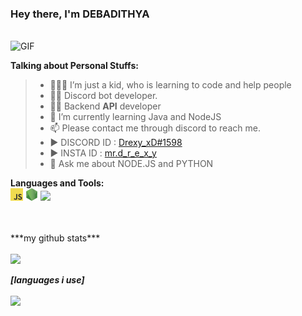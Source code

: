 ### Hey there, I'm DEBADITHYA

<br>

<img height="250" align="" alt="GIF" src="https://c.tenor.com/1mwdqr51emcAAAAM/test-typing.gif" />

**Talking about Personal Stuffs:**

> - 👨🏽‍💻 I’m just a kid, who is learning to code and help people <br>
> - 👨🏽‍ Discord bot developer. <br>
> - 👨🏽‍ Backend **API** developer <br>
> - 🌱 I’m currently learning Java and NodeJS <br>
> - 📫 Please contact me through discord to reach me.<br>
> - ▶️ DISCORD ID : [Drexy_xD#1598](https://discord.com/users/983787597627273267)<br>
> - ▶️ INSTA ID : [mr.d_r_e_x_y](https://www.instagram.com/mr.d_r_e_x_y/)
> - 💬 Ask me about NODE.JS and PYTHON

**Languages and Tools:**  
<code><img height="20" src="https://raw.githubusercontent.com/github/explore/80688e429a7d4ef2fca1e82350fe8e3517d3494d/topics/javascript/javascript.png"></code>
<code><img height="20" src="https://raw.githubusercontent.com/github/explore/80688e429a7d4ef2fca1e82350fe8e3517d3494d/topics/nodejs/nodejs.png"></code>
<code><img height="20" src="https://upload.wikimedia.org/wikipedia/commons/thumb/0/0a/Python.svg/1200px-Python.svg.png"></code>

<br>


<br>
***my github stats***<br><br>
<code><img height="150" src="https://github-readme-stats.vercel.app/api?username=DREXYOP&show_icons=true&theme=radical&count_private=true&include_all_commits=true"></code>

***[languages i use]***<br><br>
<code><img height="100"
src ="https://github-readme-stats.vercel.app/api/top-langs/?username=DREXYOP&theme=radical&layout=compact"></code>
